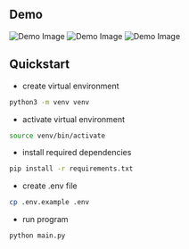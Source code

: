 ## Demo

![Demo Image](images/demo1.png)
![Demo Image](images/demo2.png)
![Demo Image](images/demo3.png)

## Quickstart

- create virtual environment

```bash
python3 -m venv venv
```
- activate virtual environment

```bash
source venv/bin/activate
```

- install required dependencies

```bash
pip install -r requirements.txt
```

- create .env file

```bash
cp .env.example .env
```

- run program

```bash
python main.py
```
